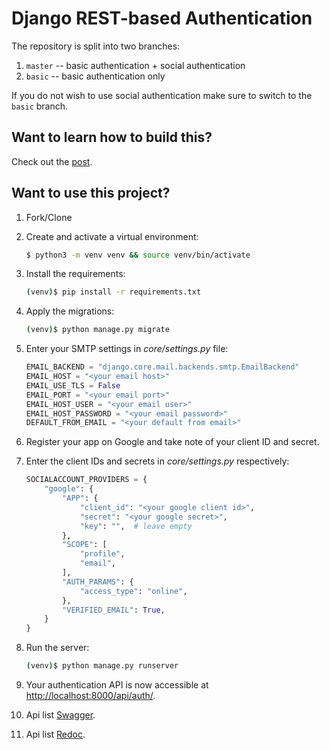 # Django REST-based Authentication

The repository is split into two branches:

1. `master` -- basic authentication + social authentication
2. `basic` -- basic authentication only

If you do not wish to use social authentication make sure to switch to the `basic` branch.

## Want to learn how to build this?

Check out the [post](https://testdriven.io/blog/django-rest-auth/).

## Want to use this project?

1. Fork/Clone

1. Create and activate a virtual environment:

    ```sh
    $ python3 -m venv venv && source venv/bin/activate
    ```

1. Install the requirements:

    ```sh
    (venv)$ pip install -r requirements.txt
    ```

1. Apply the migrations:

    ```sh
    (venv)$ python manage.py migrate
    ```

1. Enter your SMTP settings in *core/settings.py* file:

    ```python
    EMAIL_BACKEND = "django.core.mail.backends.smtp.EmailBackend"
    EMAIL_HOST = "<your email host>"
    EMAIL_USE_TLS = False
    EMAIL_PORT = "<your email port>"
    EMAIL_HOST_USER = "<your email user>"
    EMAIL_HOST_PASSWORD = "<your email password>"
    DEFAULT_FROM_EMAIL = "<your default from email>"
    ```

1. Register your app on Google and take note of your client ID and secret. 

1. Enter the client IDs and secrets in *core/settings.py* respectively:

   ```python
   SOCIALACCOUNT_PROVIDERS = {
       "google": {
           "APP": {
               "client_id": "<your google client id>",
               "secret": "<your google secret>",
               "key": "",  # leave empty
           },
           "SCOPE": [
               "profile",
               "email",
           ],
           "AUTH_PARAMS": {
               "access_type": "online",
           },
           "VERIFIED_EMAIL": True,
       }
   }
   ```

1. Run the server:

    ```sh
    (venv)$ python manage.py runserver
    ```
   
1. Your authentication API is now accessible at [http://localhost:8000/api/auth/](http://localhost:8000/api/auth/).


1. Api list [Swagger](http://localhost:8000/swagger/).

1. Api list [Redoc](http://localhost:8000/redoc/).
